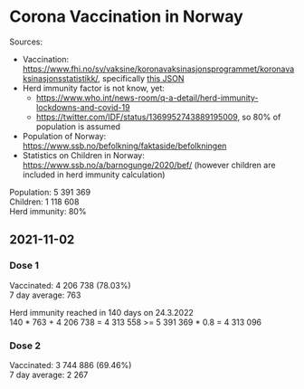 # Corona Vaccination in Norway

Sources:

- Vaccination: <https://www.fhi.no/sv/vaksine/koronavaksinasjonsprogrammet/koronavaksinasjonsstatistikk/>, specifically [this JSON](https://www.fhi.no/api/chartdata/api/99119)
- Herd immunity factor is not know, yet:
  - <https://www.who.int/news-room/q-a-detail/herd-immunity-lockdowns-and-covid-19>
  - <https://twitter.com/IDF/status/1369952743889195009>, so 80% of population is assumed
- Population of Norway: <https://www.ssb.no/befolkning/faktaside/befolkningen>
- Statistics on Children in Norway: https://www.ssb.no/a/barnogunge/2020/bef/ (however children are included in herd immunity calculation)

Population: 5 391 369  
Children: 1 118 608  
Herd immunity: 80%  

## 2021-11-02

### Dose 1

Vaccinated: 4 206 738 (78.03%)  
7 day average: 763

Herd immunity reached in 140 days on 24.3.2022  
140 * 763 + 4 206 738 = 4 313 558 >= 5 391 369 * 0.8 = 4 313 096

### Dose 2

Vaccinated: 3 744 886 (69.46%)  
7 day average: 2 267

